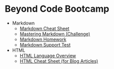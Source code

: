 # Beyond Code Bootcamp

-   Markdown
    -   [Markdown Cheat Sheet](/001-Markdown-Cheat-Sheet.md)
    -   [Mastering Markdown (Challenge)](https://gist.github.com/coolaj86/689e2cd8d5ad51f7196b8f23c116f8b1)
    -   [Markdown Homework](/001-Markdown-Homework.md)
    -   [Markdown Support Test](https://gist.github.com/coolaj86/6da3922d3748cf76b68f73f1f5b6d8ac)
-   HTML
    -   [HTML Language Overview](002-HTML.md)
    -   [HTML Cheat Sheet (for Blog Articles)](/002-HTML-Cheat-Sheet.md)
